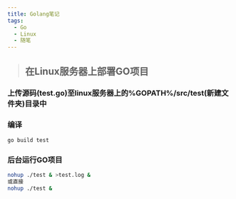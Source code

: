 ```yaml
---
title: Golang笔记
tags:
  - Go 
  - Linux
  - 随笔
---
```


>## 在Linux服务器上部署GO项目

### 上传源码(test.go)至linux服务器上的%GOPATH%/src/test(新建文件夹)目录中
### 编译
```bash
go build test
```
### 后台运行GO项目
```bash
nohup ./test & >test.log &
或直接
nohup ./test & 
```

<!--More-->